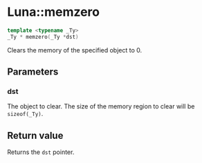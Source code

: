# Luna::memzero

```c++
template <typename _Ty>
_Ty * memzero(_Ty *dst)
```

Clears the memory of the specified object to 0. 



## Parameters
### dst
The object to clear. The size of the memory region to clear will be `sizeof(_Ty)`. 

## Return value
Returns the `dst` pointer. 

